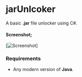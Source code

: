 # jarUnlcoker
 A basic **.jar** file unlocker using C#.

#### Screenshot;

[![Screenshot](https://i.hizliresim.com/alk3wpq.png)]

### Requirements
 - Any modern version of **Java**.
